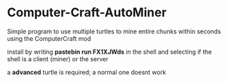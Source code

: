 # Computer-Craft-AutoMiner

Simple program to use multiple turtles to mine entire chunks within seconds using the ComputerCraft mod

install by writing **pastebin run FX1XJWds** in the shell and selecting if the shell is a client (miner) or the server 

a **advanced** turtle is required; a normal one doesnt work
